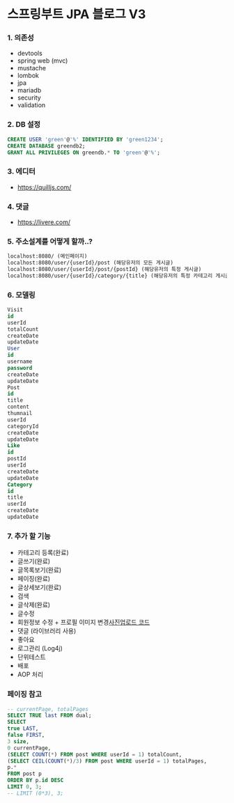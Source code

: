 # 스프링부트 JPA 블로그 V3 

### 1. 의존성
- devtools
- spring web (mvc)
- mustache
- lombok
- jpa
- mariadb
- security
- validation

### 2. DB 설정
```sql
CREATE USER 'green'@'%' IDENTIFIED BY 'green1234';
CREATE DATABASE greendb2;
GRANT ALL PRIVILEGES ON greendb.* TO 'green'@'%';
```

### 3. 에디터
- https://quilljs.com/

### 4. 댓글
- https://livere.com/

### 5. 주소설계를 어떻게 할까..?
```txt
localhost:8080/ (메인페이지)
localhost:8080/user/{userId}/post (해당유저의 모든 게시글)
localhost:8080/user/{userId}/post/{postId} (해당유저의 특정 게시글)
localhost:8080/user/{userId}/category/{title} (해당유저의 특정 카테고리 게시글)
```

### 6. 모델링
```sql
Visit
id
userId
totalCount
createDate
updateDate
User
id
username
password
createDate
updateDate
Post
id
title
content
thumnail
userId
categoryId
createDate
updateDate
Like
id
postId
userId
createDate
updateDate
Category
id
title
userId
createDate
updateDate
```

### 7. 추가 할 기능
- 카테고리 등록(완료)
- 글쓰기(완료)
- 글목록보기(완료)
- 페이징(완료)
- 글상세보기(완료)
- 검색
- 글삭제(완료)
- 글수정
- 회원정보 수정 + 프로필 이미지 변경[사진업로드 코드](https://github.com/codingspecialist/Eazyup-Photogram/blob/master/src/main/resources/static/js/profile.js)
- 댓글 (라이브러리 사용)
- 좋아요
- 로그관리 (Log4j)
- 단위테스트
- 배포
- AOP 처리

### 페이징 참고
```sql
-- currentPage, totalPages
SELECT TRUE last FROM dual;
SELECT 
true LAST,
false FIRST,
3 size, 
0 currentPage,
(SELECT COUNT(*) FROM post WHERE userId = 1) totalCount,
(SELECT CEIL(COUNT(*)/3) FROM post WHERE userId = 1) totalPages,
p.*
FROM post p
ORDER BY p.id DESC
LIMIT 0, 3;
-- LIMIT (0*3), 3;
```